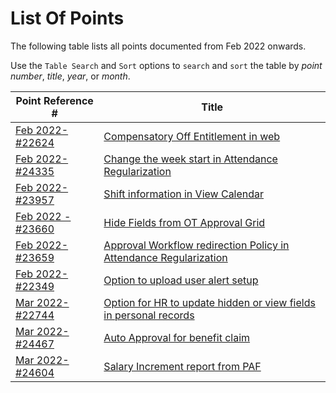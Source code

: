 # List Of Points

The following table lists all points documented from Feb 2022 onwards.

Use the `Table Search` and `Sort` options to `search` and `sort` the table by *point number*, *title*, *year*, or *month*.

<table id="example" class="mdl-data-table TFtable" style="width: 100%">
	<thead>
		<tr>
			<th>Point Reference #</th>
			<th>Title</th>
		</tr>
	</thead>
	<tr>
		<td markdown="span">
		<a href="../ess/self-service-ess/?22624#feb-2022-22624" target="_blank">
		Feb 2022- #22624</a></td>
		<td>
		<a href="../ess/self-service-ess/?compensatory%20e#compensatory-off-entitlement-in-web" target="_blank">
		Compensatory Off Entitlement in web</a></td>
	</tr>
	<tr>
		<td>
		<a href="../ess/tam-ess/?change+week+start+attendance+regularization#feb-2022-24335" target="_blank">
		Feb 2022- #24335</a></td>
		<td>
		<a href="../ess/tam-ess/?change+week+start+attendance+regularization#change-the-week-start-in-attendance-regularization" target="_blank">
		Change the week start in Attendance Regularization</a></td>
	</tr>
	<tr>
		<td>
		<a href="../ess/tam-ess/?shift+information+in+view#feb-2022-23957" target="_blank">
		Feb 2022- #23957</a></td>
		<td>
		<a href="../ess/tam-ess/?shift+information+in+view#shift-information-in-view-calendar" target="_blank">
		Shift information in View Calendar</a></td>
	</tr>
	<tr>
		<td>
		<a href="../ess/tam-ess/?hide+fields+ot+approval#feb-2022-23660" target="_blank">
		Feb 2022 - #23660</a></td>
		<td>
		<a href="../ess/tam-ess/?hide+fields+ot+approval#hide-fields-from-ot-approval-grid" target="_blank">
		Hide Fields from OT Approval Grid</a></td>
	</tr>
	<tr>
		<td>
		<a href="../ess/tam-ess/?approval+workflow+redirection+policy+attendance#feb-2022-23659" target="_blank">
		Feb 2022- #23659</a></td>
		<td>
		<a href="../ess/tam-ess/?approval+workflow+redirection+policy+attendance#approval-workflow-redirection-policy-in-attendance-regularization" target="_blank">
		Approval Workflow redirection Policy in Attendance Regularization</a></td>
	</tr>
	<tr>
		<td>
		<a href="../hrw/hrw-admin/?option+upload+user+alert#feb-2022-22349" target="_blank">
		Feb 2022- #22349</a></td>
		<td>
		<a href="../hrw/hrw-admin/?option+upload+user+alert#option-to-upload-user-alert-setup" target="_blank">
		Option to upload user alert setup</a></td>
	</tr>
	<tr>
		<td><a target="_blank" href="../ess/self-service-ess/#mar-2022-22744">Mar 
		2022- #22744</a></td>
		<td>
		<a target="_blank" href="../ess/self-service-ess/#option-for-hr-to-update-hidden-or-view-fields-in-personal-records">
		Option for HR to update hidden or view fields in personal records</a></td>
	</tr>
	<tr>
		<td><a target="_blank" href="../ess/self-service-ess/#mar-2022-24467">Mar 
		2022- #24467</a></td>
		<td>
		<a target="_blank" href="../ess/self-service-ess/#auto-approval-for-benefit-claim">
		Auto Approval for benefit claim</a></td>
	</tr>
	<tr>
		<td>
		<a target="_blank" href="../ess/payroll-management-ess/#mar-2022-24604">
		Mar 2022- #24604</a></td>
		<td>
		<a target="_blank" href="../ess/payroll-management-ess/#salary-increment-report-from-paf">
		Salary Increment report from PAF</a></td>
	</tr>
</table>

